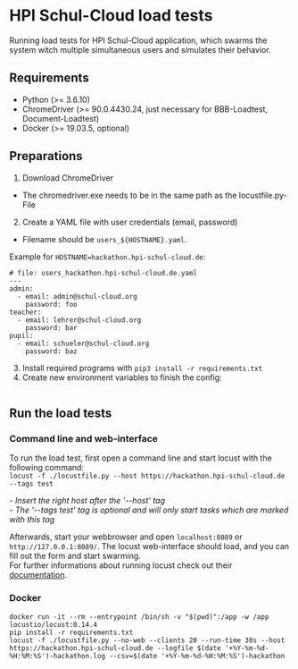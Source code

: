 # HPI Schul-Cloud load tests

Running load tests for HPI Schul-Cloud application, which swarms the system witch multiple simultaneous users and simulates their behavior.

## Requirements

- Python (>= 3.6.10)
- ChromeDriver (>= 90.0.4430.24, just necessary for BBB-Loadtest, Document-Loadtest)
- Docker (>= 19.03.5, optional)

## Preparations

1. Download ChromeDriver
  - The chromedriver.exe needs to be in the same path as the locustfile.py-File
2. Create a YAML file with user credentials (email, password)
  - Filename should be `users_${HOSTNAME}.yaml`.

Example for `HOSTNAME=hackathon.hpi-schul-cloud.de`:
```
# file: users_hackathon.hpi-schul-cloud.de.yaml
---
admin:
  - email: admin@schul-cloud.org
    password: foo
teacher:
  - email: lehrer@schul-cloud.org
    password: bar
pupil:
  - email: schueler@schul-cloud.org
    password: baz
```
3. Install required programs with `pip3 install -r requirements.txt`
4. Create new environment variables to finish the config:
```

```

## Run the load tests

### Command line and web-interface
To run the load test, first open a command line and start locust with the following command: \
`locust -f ./locustfile.py --host https://hackathon.hpi-schul-cloud.de --tags test`

*- Insert the right host after the '--host' tag* \
*- The '--tags test' tag is optional and will only start tasks which are marked with this tag*

Afterwards, start your webbrowser and open `localhost:8089` or `http://127.0.0.1:8089/`. The locust web-interface should load, and you can fill out the form and start swarming. \
For further informations about running locust check out their [documentation](https://docs.locust.io/en/stable/quickstart.html#start-locust).

### Docker

```
docker run -it --rm --entrypoint /bin/sh -v "$(pwd)":/app -w /app locustio/locust:0.14.4
pip install -r requirements.txt
locust -f ./locustfile.py --no-web --clients 20 --run-time 30s --host https://hackathon.hpi-schul-cloud.de --logfile $(date '+%Y-%m-%d-%H:%M:%S')-hackathon.log --csv=$(date '+%Y-%m-%d-%H:%M:%S')-hackathon
```
